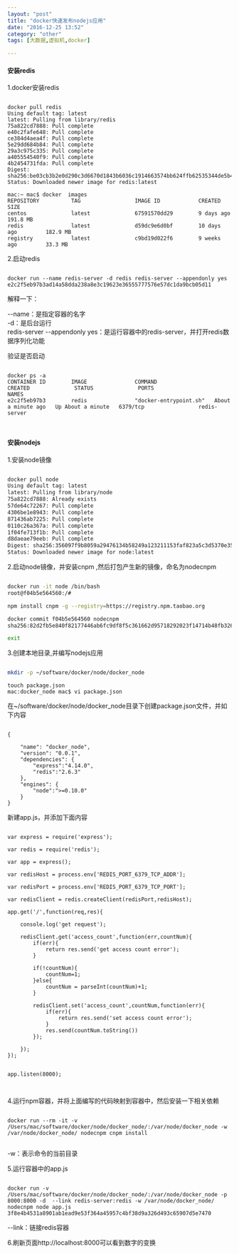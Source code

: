 ```yaml
---
layout: "post"
title: "docker快速发布nodejs应用"
date: "2016-12-25 13:52"
category: "other"
tags: [大数据,虚拟机,docker]

---
```


#### 安装redis	

1.docker安装redis 		

```

docker pull redis
Using default tag: latest
latest: Pulling from library/redis
75a822cd7888: Pull complete
e40c2fafe648: Pull complete
ce384d4aea4f: Pull complete
5e29dd684b84: Pull complete
29a3c975c335: Pull complete
a405554540f9: Pull complete
4b2454731fda: Pull complete
Digest: sha256:be03cb3b2e0d290c3d6670d1843b6036c1914663574bb624ffb62535344de5b4
Status: Downloaded newer image for redis:latest

mac:~ mac$ docker  images
REPOSITORY          TAG                 IMAGE ID            CREATED             SIZE
centos              latest              67591570dd29        9 days ago          191.8 MB
redis               latest              d59dc9e6d0bf        10 days ago         182.9 MB
registry            latest              c9bd19d022f6        9 weeks ago         33.3 MB

```

2.启动redis 		

```

docker run --name redis-server -d redis redis-server --appendonly yes
e2c2f5eb97b3ad14a58dda238a8e3c19623e36555777576e57dc1da9bcb05d11

```

解释一下：	

--name：是指定容器的名字 		
-d：是后台运行 		
redis-server --appendonly yes：是运行容器中的redis-server，并打开redis数据序列化功能		

验证是否启动  	

```

docker ps -a
CONTAINER ID        IMAGE               COMMAND                  CREATED              STATUS              PORTS                    NAMES
e2c2f5eb97b3        redis               "docker-entrypoint.sh"   About a minute ago   Up About a minute   6379/tcp                 redis-server



```

#### 安装nodejs 	

1.安装node镜像 	

```bash

docker pull node
Using default tag: latest
latest: Pulling from library/node
75a822cd7888: Already exists
57de64c72267: Pull complete
4306be1e8943: Pull complete
871436ab7225: Pull complete
0110c26a367a: Pull complete
1f04fe713f1b: Pull complete
d8daeae79eeb: Pull complete
Digest: sha256:356097f9b8059a29476134b58249a123211153faf823a5c3d5370e3518219a89
Status: Downloaded newer image for node:latest


```

2.启动node镜像，并安装cnpm	,然后打包产生新的镜像，命名为nodecnpm		

```bash

docker run -it node /bin/bash
root@f04b5e564560:/#

npm install cnpm -g --registry=https://registry.npm.taobao.org

docker commit f04b5e564560 nodecnpm
sha256:82d2fb5e840f82177446ab6fc9df8f5c361662d95718292023f14714b48fb326

exit

```

3.创建本地目录,并编写nodejs应用  	

```bash

mkdir -p ~/software/docker/node/docker_node	

```

```
touch package.json
mac:docker_node mac$ vi package.json

```

在~/software/docker/node/docker_node目录下创建package.json文件，并如下内容  	


```nodejs

{

    "name": "docker_node",
    "version": "0.0.1",
    "dependencies": {
        "express":"4.14.0",
        "redis":"2.6.3"
    },
    "engines": {
        "node":">=0.10.0"
    }
}

```

新建app.js，并添加下面内容  	

```nodejs

var express = require('express');

var redis = require('redis');

var app = express();

var redisHost = process.env['REDIS_PORT_6379_TCP_ADDR'];

var redisPort = process.env['REDIS_PORT_6379_TCP_PORT'];

var redisClient = redis.createClient(redisPort,redisHost);

app.get('/',function(req,res){

    console.log('get request');

    redisClient.get('access_count',function(err,countNum){
        if(err){
            return res.send('get access count error');
        }

        if(!countNum){
            countNum=1;
        }else{
            countNum = parseInt(countNum)+1;
        }

        redisClient.set('access_count',countNum,function(err){
            if(err){
                return res.send('set access count error');
            }
            res.send(countNum.toString())
        });

    });
});


app.listen(8000);



```


4.运行npm容器，并将上面编写的代码映射到容器中，然后安装一下相关依赖  	

```nodejs

docker run --rm -it -v /Users/mac/software/docker/node/docker_node/:/var/node/docker_node -w /var/node/docker_node/ nodecnpm cnpm install


```

-w：表示命令的当前目录	

5.运行容器中的app.js  		 		

```

docker run -v /Users/mac/software/docker/node/docker_node/:/var/node/docker_node -p 8000:8000 -d  --link redis-server:redis -w /var/node/docker_node/ nodecnpm node app.js
3f8e4b4531a8901ab1ead9e53f364a45957c4bf38d9a326d493c65907d5e7470

```

--link：链接redis容器 	


6.刷新页面http://localhost:8000可以看到数字的变换  		





